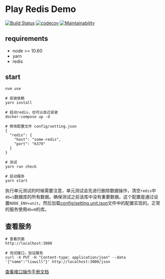 # Play Redis Demo
[![Build Status](https://travis-ci.org/liuwill/play-redis-demo.svg?branch=master)](https://travis-ci.org/liuwill/play-redis-demo)
[![codecov](https://codecov.io/gh/liuwill/play-redis-demo/branch/master/graph/badge.svg)](https://codecov.io/gh/liuwill/play-redis-demo)
[![Maintainability](https://api.codeclimate.com/v1/badges/b95b1ad9293439682b75/maintainability)](https://codeclimate.com/github/liuwill/play-redis-demo/maintainability)


## requirements

- node >= 10.60
- yarn
- redis

## start

```shell
nvm use

# 安装依赖
yarn install

# 启动redis，也可以自己安装
docker-compose up -d

# 修改配置文件 config/setting.json
{
  "redis": {
    "host": "some-redis",
    "port": "6379"
  }
}

# 测试
yarn run check

# 启动服务
yarn start

```

执行单元测试的时候需要注意，单元测试会先进行删除数据操作，清空`redis`中`db=1`数据库的所有数据。确保测试之前该库中没有重要数据。这个配置是通过设置`NODE_ENV=unit`，然后加载[config/setting.unit.json](config/setting.unit.json)文件中的配置实现的。正常的服务使用`db=0`的库。


## 查看服务

```shell
# 查看页面
http://localhost:3000

# 测试接口，验证服务
curl -X PUT -H "Content-type: application/json" --data '{"name":"liuwill"}' http://localhost:3000/json
```

[查看接口操作手册文档](./MANUAL.md)
